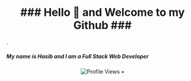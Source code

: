 

<!--
**HasibDarwish/HasibDarwish** is a ✨ _special_ ✨ repository because its `README.md` (this file) appears on your GitHub profile.
<p align="center">

</p>
Here are some ideas to get you started:

- 🔭 I’m currently working on ...
- 🌱 I’m currently learning ...
- 👯 I’m looking to collaborate on ...
- 🤔 I’m looking for help with ...
- 💬 Ask me about ...
- 📫 How to reach me: ...
- 😄 Pronouns: ...
- ⚡ Fun fact: ...
-->
<h1 align="center">### Hello 👋 and Welcome to my Github ### </h1>. 
<h5>My name is Hasib and I am a Full Stack Web Developer </h5> 

<p align="center">
  <img src="https://gpvc.arturio.dev/HasibDarwish" alt="Profile Views"> •  
</p>
